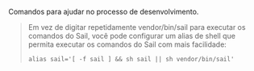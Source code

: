 Comandos para ajudar no processo de desenvolvimento.

>Em vez de digitar repetidamente vendor/bin/sail para executar os comandos do Sail, você pode configurar um alias de shell que permita executar os comandos do Sail com mais facilidade:
>```
>alias sail='[ -f sail ] && sh sail || sh vendor/bin/sail'
>```